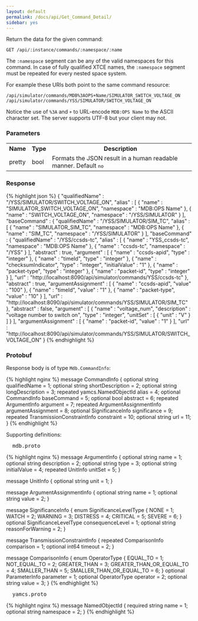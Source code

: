 ```yaml
---
layout: default
permalink: /docs/api/Get_Command_Detail/
sidebar: yes
---
```


Return the data for the given command:

    GET /api/:instance/commands/:namespace/:name

The `:namespace` segment can be any of the valid namespaces for this command. In case of fully qualified XTCE names, the `:namespace` segment must be repeated for every nested space system.

For example these URIs both point to the same command resource:

    /api/simulator/commands/MDB%3AOPS+Name/SIMULATOR_SWITCH_VOLTAGE_ON
    /api/simulator/commands/YSS/SIMULATOR/SWITCH_VOLTAGE_ON
    
Notice the use of `%3A` and `+` to URL-encode `MDB:OPS Name` to the ASCII character set. The server supports UTF-8 but your client may not.

### Parameters

<table class="inline">
    <tr>
        <th>Name</th>
        <th>Type</th>
        <th>Description</th>
    </tr>
    <tr>
        <td class="code">pretty</td>
        <td class="code">bool</td>
        <td>Formats the JSON result in a human readable manner. Default <tt>no</tt></td>
    </tr>
</table>

### Response

{% highlight json %}
{
  "qualifiedName" : "/YSS/SIMULATOR/SWITCH_VOLTAGE_ON",
  "alias" : [ {
    "name" : "SIMULATOR_SWITCH_VOLTAGE_ON",
    "namespace" : "MDB:OPS Name"
  }, {
    "name" : "SWITCH_VOLTAGE_ON",
    "namespace" : "/YSS/SIMULATOR"
  } ],
  "baseCommand" : {
    "qualifiedName" : "/YSS/SIMULATOR/SIM_TC",
    "alias" : [ {
      "name" : "SIMULATOR_SIM_TC",
      "namespace" : "MDB:OPS Name"
    }, {
      "name" : "SIM_TC",
      "namespace" : "/YSS/SIMULATOR"
    } ],
    "baseCommand" : {
      "qualifiedName" : "/YSS/ccsds-tc",
      "alias" : [ {
        "name" : "YSS_ccsds-tc",
        "namespace" : "MDB:OPS Name"
      }, {
        "name" : "ccsds-tc",
        "namespace" : "/YSS"
      } ],
      "abstract" : true,
      "argument" : [ {
        "name" : "ccsds-apid",
        "type" : "integer"
      }, {
        "name" : "timeId",
        "type" : "integer"
      }, {
        "name" : "checksumIndicator",
        "type" : "integer",
        "initialValue" : "1"
      }, {
        "name" : "packet-type",
        "type" : "integer"
      }, {
        "name" : "packet-id",
        "type" : "integer"
      } ],
      "url" : "http://localhost:8090/api/simulator/commands/YSS/ccsds-tc"
    },
    "abstract" : true,
    "argumentAssignment" : [ {
      "name" : "ccsds-apid",
      "value" : "100"
    }, {
      "name" : "timeId",
      "value" : "1"
    }, {
      "name" : "packet-type",
      "value" : "10"
    } ],
    "url" : "http://localhost:8090/api/simulator/commands/YSS/SIMULATOR/SIM_TC"
  },
  "abstract" : false,
  "argument" : [ {
    "name" : "voltage_num",
    "description" : "voltage number to switch on",
    "type" : "integer",
    "unitSet" : [ {
      "unit" : "V"
    } ]
  } ],
  "argumentAssignment" : [ {
    "name" : "packet-id",
    "value" : "1"
  } ],
  "url" : "http://localhost:8090/api/simulator/commands/YSS/SIMULATOR/SWITCH_VOLTAGE_ON"
}
{% endhighlight %}


### Protobuf

Response body is of type `Mdb.CommandInfo`:

{% highlight nginx %}
message CommandInfo {
  optional string qualifiedName = 1;
  optional string shortDescription = 2;
  optional string longDescription = 3;
  repeated yamcs.NamedObjectId alias = 4;
  optional CommandInfo baseCommand = 5;
  optional bool abstract = 6;
  repeated ArgumentInfo argument = 7;
  repeated ArgumentAssignmentInfo argumentAssignment = 8;
  optional SignificanceInfo significance = 9;
  repeated TransmissionConstraintInfo constraint = 10;
  optional string url = 11;
}
{% endhighlight %}

Supporting definitions:

<pre class="header">
  mdb.proto
</pre>

{% highlight nginx %}
message ArgumentInfo {
  optional string name = 1;
  optional string description = 2;
  optional string type = 3;
  optional string initialValue = 4;
  repeated UnitInfo unitSet = 5;
}

message UnitInfo {
  optional string unit = 1;
}

message ArgumentAssignmentInfo {
  optional string name = 1;
  optional string value = 2;
}

message SignificanceInfo {
  enum SignificanceLevelType {
    NONE = 1;
    WATCH = 2;
    WARNING = 3;
    DISTRESS = 4;
    CRITICAL = 5;
    SEVERE = 6;
  }
  optional SignificanceLevelType consequenceLevel = 1;
  optional string reasonForWarning = 2;
}

message TransmissionConstraintInfo {
  repeated ComparisonInfo comparison = 1;
  optional int64 timeout = 2;
}

message ComparisonInfo {
  enum OperatorType {
    EQUAL_TO = 1;
    NOT_EQUAL_TO = 2;
    GREATER_THAN = 3;
    GREATER_THAN_OR_EQUAL_TO = 4;
    SMALLER_THAN = 5;
    SMALLER_THAN_OR_EQUAL_TO = 6;
  }
  optional ParameterInfo parameter = 1;
  optional OperatorType operator = 2;
  optional string value = 3;
}
{% endhighlight %}


<pre class="header">
  yamcs.proto
</pre>

{% highlight nginx %}
message NamedObjectId {
  required string name = 1;
  optional string namespace = 2;
}
{% endhighlight %}
